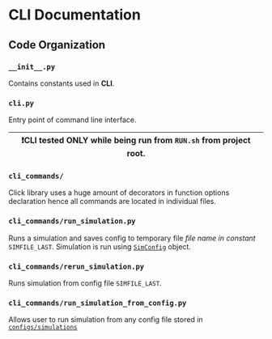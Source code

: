 # CLI Documentation

## Code Organization

### `__init__.py` 

Contains constants used in **CLI**.

### `cli.py`

Entry point of command line interface.

| ❗CLI tested ONLY while being run from `RUN.sh` from project root.|
|-------------------------------------------------------------------|


### `cli_commands/`

Click library uses a huge amount of decorators in function options declaration hence all commands are located in individual files.

### `cli_commands/run_simulation.py`

Runs a simulation and saves config to temporary file _file name in constant_ `SIMFILE_LAST`.
Simulation is run using [`SimConfig`](/packages/simulator#`sim_config.py`) object.

### `cli_commands/rerun_simulation.py`

Runs simulation from config file `SIMFILE_LAST`.

### `cli_commands/run_simulation_from_config.py`

Allows user to run simulation from any config file stored in [`configs/simulations`](/configs/simulations)
